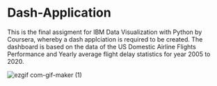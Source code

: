 # Dash-Application
This is the final assigment for IBM Data Visualization with Python by Coursera, whereby a dash applciation is required to be created. The dashboard is based on the data of  the US Domestic Airline Flights Performance and Yearly average flight delay statistics for year 2005 to 2020.


![ezgif com-gif-maker (1)](https://user-images.githubusercontent.com/87437711/156398088-18edcf90-3511-49cb-b18d-c89e31470ca6.gif)
